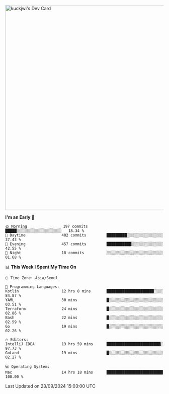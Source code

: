 <a href="https://app.daily.dev/kuckhwancho"><img src="https://api.daily.dev/devcards/v2/efef39c8028947428b3c0b486b9cd9b6.png?r=iz2&type=wide" width="652" alt="kuckjwi's Dev Card"/></a>

<!--START_SECTION:waka-->
**I'm an Early 🐤** 

```text
🌞 Morning                197 commits         █████░░░░░░░░░░░░░░░░░░░░   18.34 % 
🌆 Daytime                402 commits         █████████░░░░░░░░░░░░░░░░   37.43 % 
🌃 Evening                457 commits         ███████████░░░░░░░░░░░░░░   42.55 % 
🌙 Night                  18 commits          ░░░░░░░░░░░░░░░░░░░░░░░░░   01.68 % 
```


📊 **This Week I Spent My Time On** 

```text
🕑︎ Time Zone: Asia/Seoul

💬 Programming Languages: 
Kotlin                   12 hrs 8 mins       █████████████████████░░░░   84.87 % 
YAML                     30 mins             █░░░░░░░░░░░░░░░░░░░░░░░░   03.51 % 
Terraform                24 mins             █░░░░░░░░░░░░░░░░░░░░░░░░   02.86 % 
Bash                     22 mins             █░░░░░░░░░░░░░░░░░░░░░░░░   02.59 % 
Go                       19 mins             █░░░░░░░░░░░░░░░░░░░░░░░░   02.26 % 

🔥 Editors: 
IntelliJ IDEA            13 hrs 59 mins      ████████████████████████░   97.73 % 
GoLand                   19 mins             █░░░░░░░░░░░░░░░░░░░░░░░░   02.27 % 

💻 Operating System: 
Mac                      14 hrs 18 mins      █████████████████████████   100.00 % 
```


 Last Updated on 23/09/2024 15:03:00 UTC
<!--END_SECTION:waka-->

